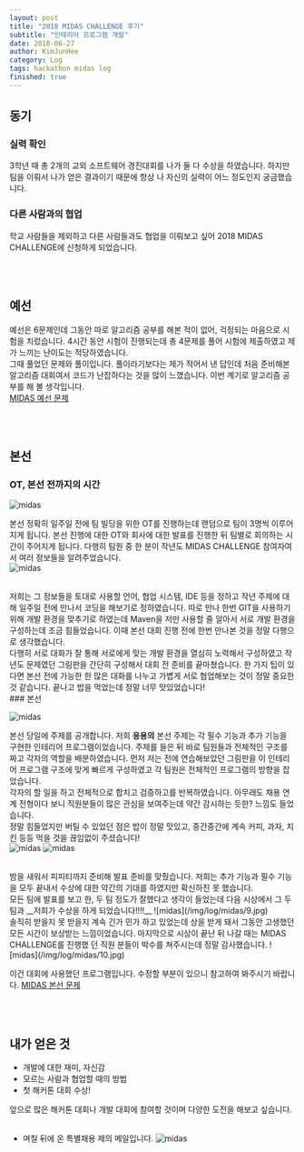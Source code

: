 ```yaml
---
layout: post
title: "2018 MIDAS CHALLENGE 후기"
subtitle: "인테리어 프로그램 개발"
date: 2018-06-27
author: KimJunHee
category: Log
tags: hackathon midas log
finished: true
---
```


## 동기

### 실력 확인

3학년 때 총 2개의 교외 소프트웨어 경진대회를 나가 둘 다 수상을 하였습니다. 하지만 팀을 이뤄서 나가 얻은 결과이기 때문에 항상 나 자신의 실력이 어느 정도인지 궁금했습니다.

### 다른 사람과의 협업

학교 사람들을 제외하고 다른 사람들과도 협업을 이뤄보고 싶어 2018 MIDAS CHALLENGE에 신청하게 되었습니다.

<br/><br/>
## 예선

예선은 6문제인데 그동안 따로 알고리즘 공부를 해본 적이 없어, 걱정되는 마음으로 시험을 치렀습니다. 4시간 동안 시험이 진행되는데 총 4문제를 풀어 시험에 제출하였고 제가 느끼는 난이도는 적당하였습니다. <br/>
그때 풀었던 문제와 풀이입니다. 풀이라기보다는 제가 적어서 낸 답인데 처음 준비해본 알고리즘 대회여서 코드가 난잡하다는 것을 많이 느꼈습니다. 이번 계기로 알고리즘 공부를 해 볼 생각입니다. <br/>
[MIDAS 예선 문제](https://github.com/wnsgml972/algorithm-study)

<br/><br/>
## 본선

### OT, 본선 전까지의 시간

![midas](/img/log/midas/1.jpg)

본선 정확히 일주일 전에 팀 빌딩을 위한 OT를 진행하는데 랜덤으로 팀이 3명씩 이루어지게 됩니다.
본선 진행에 대한 OT와 회사에 대한 발표를 진행한 뒤 팀별로 회의하는 시간이 주어지게 됩니다. 다행히 팀원 중 한 분이 작년도 MIDAS CHALLENGE 참여자여서 여러 정보들을 알려주었습니다. <br/>
![midas](/img/log/midas/2.jpg)

<br/>
저희는 그 정보들을 토대로 사용할 언어, 협업 시스템, IDE 등을 정하고 작년 주제에 대해 일주일 전에 만나서 코딩을 해보기로 정하였습니다. 따로 만나 한번 GIT을 사용하기 위해 개발 환경을 맞추기로 하였는데 Maven을 저만 사용할 줄 알아서 서로 개발 환경을 구성하는데 조금 힘들었습니다. 이때 본선 대회 진행 전에 한번 만나본 것을 정말 다행으로 생각했습니다. <br/>
다행히 서로 대화가 잘 통해 서로에게 맞는 개발 환경을 열심히 노력해서 구성하였고 작년도 문제였던 그림판을 간단히 구성해서 대회 전 준비를 끝마쳤습니다. 한 가지 팁이 있다면 본선 전에 가능한 한 많은 대화를 나누고 가볍게 서로 협업해보는 것이 정말 중요한 것 같습니다. 끝나고 밥을 먹었는데 정말 너무 맛있었습니다!

<br/>
### 본선

![midas](/img/log/midas/4.jpg)

본선 당일에 주제를 공개합니다. 저희 __응용의__ 본선 주제는 각 필수 기능과 추가 기능을 구현한 인테리어 프로그램이었습니다. 주제를 들은 뒤 바로 팀원들과 전체적인 구조를 짜고 각자의 역할을 배분하였습니다. 먼저 저는 전에 연습해보았던 그림판을 이 인테리어 프로그램 구조에 맞게 빠르게 구성하였고 각 팀원은 전체적인 프로그램의 방향을 잡았습니다. <br/>
각자의 할 일을 하고 전체적으로 합치고 검증하고를 반복하였습니다. 아무래도 채용 연계 전형이다 보니 직원분들이 많은 관심을 보여주는데 약간 감시하는 듯한? 느낌도 들었습니다. <br/>
정말 힘들었지만 버틸 수 있었던 점은 밥이 정말 맛있고, 중간중간에 계속 커피, 과자, 치킨 등등 먹을 것을 끊임없이 주셨습니다! <br/>
![midas](/img/log/midas/5.jpg)
![midas](/img/log/midas/6.jpg)

<br/>
밤을 새워서 피피티까지 준비해 발표 준비를 맞췄습니다. 저희는 추가 기능과 필수 기능을 모두 끝내서 수상에 대한 약간의 기대를 하였지만 확신하진 못 했습니다. <br/>
모든 팀에 발표를 보고 한, 두 팀 정도가 잘했다고 생각이 들었는데 다음 시상에서 그 두 팀과 __저희가 수상을 하게 되었습니다!!!!__
![midas](/img/log/midas/9.jpg)

<br/>
솔직히 받을지 못 받을지 계속 긴가 민가 하고 있었는데 상을 받게 돼서 그동안 고생했던 모든 시간이 보상받는 느낌이었습니다. 마지막으로 시상이 끝난 뒤 나갈 때는 MIDAS CHALLENGE를 진행했 던 직원 분들이 박수를 쳐주시는데 정말 감사했습니다.
![midas](/img/log/midas/10.jpg)

이건 대회에 사용했던 프로그램입니다. 수정할 부분이 있으니 참고하여 봐주시기 바랍니다.
[MIDAS 본선 문제](https://github.com/wnsgml972/MIDAS_C)

<br/><br/>
## 내가 얻은 것

* 개발에 대한 재미, 자신감
* 모르는 사람과 협업할 때의 방법
* 첫 해커톤 대회 수상!

앞으로 많은 해커톤 대회나 개발 대회에 참여할 것이며 다양한 도전을 해보고 싶습니다. <br/><br/>

* 며칠 뒤에 온 특별채용 제의 메일입니다.
![midas](/img/log/midas/12.jpg)
